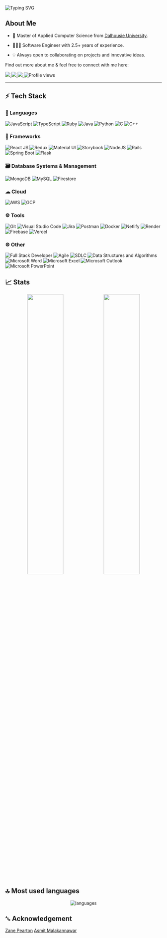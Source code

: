 <div>
		<img src="https://readme-typing-svg.herokuapp.com?font=Jetbrains+mono&size=40&duration=3000&color=33FF33&center=true&vCenter=true&width=635&lines=Hey..+I'm+Yashkumar+Khorja;This+is..;..my+Github..;" alt="Typing SVG"/>
	
</div>

## About Me
* 📖 Master of Applied Computer Science from [Dalhousie University](https://www.dal.ca/academics/programs/graduate/applied-computer-science.html). 

* 🧑🏻‍💻 Software Engineer with 2.5+ years of experience. 

* 💡 Always open to collaborating on projects and innovative ideas. 

Find out more about me & feel free to connect with me here:

<p align="left">
	<a href="https://www.linkedin.com/in/yash-khorja">
		<img src="https://img.shields.io/badge/LinkedIn-0077B5?style=for-the-badge&logo=linkedin&logoColor=white" />
	</a>
    	<a href="mailto:yash.h.khorja@gmail.com">
		<img src="https://img.shields.io/badge/Gmail-D14836?style=for-the-badge&logo=gmail&logoColor=white" />
	</a>
	<a href="https://yash-khorja.netlify.app">
		<img src="https://img.shields.io/badge/portfolio-1AA260?style=for-the-badge&logo=About.me&logoColor=white" />
	</a>
	<img src="https://komarev.com/ghpvc/?username=Yola21&style=for-the-badge" alt="Profile views" />
</p>

---

## ⚡ Tech Stack

### 🚀 Languages

![JavaScript](https://img.shields.io/badge/JavaScript-F7DF1E?style=for-the-badge&logo=javascript&logoColor=white)
![TypeScript](https://img.shields.io/badge/TypeScript-007ACC?style=for-the-badge&logo=typescript&logoColor=white)
![Ruby](https://img.shields.io/badge/Ruby-CC0000?style=for-the-badge&logo=ruby&logoColor=white)
![Java](https://img.shields.io/badge/Java-ED8B00?style=for-the-badge&logo=openjdk&logoColor=white)
![Python](https://img.shields.io/badge/Python-3776AB?style=for-the-badge&logo=python&logoColor=white)
![C](https://img.shields.io/badge/C-00599C?style=for-the-badge&logo=c&logoColor=white)
![C++](https://img.shields.io/badge/C%2B%2B-00599C?style=for-the-badge&logo=c%2B%2B&logoColor=white)

### 🧩 Frameworks

![React JS](https://img.shields.io/badge/React_JS-61DAFB?style=for-the-badge&logo=react&logoColor=white)
![Redux](https://img.shields.io/badge/redux-%23593d88.svg?style=for-the-badge&logo=redux&logoColor=white)
![Material UI](https://img.shields.io/badge/Material%20UI-007FFF?style=for-the-badge&logo=mui&logoColor=white)
![Storybook](https://img.shields.io/badge/-Storybook-FF4785?style=for-the-badge&logo=storybook&logoColor=white)
![NodeJS](https://img.shields.io/badge/node.js-6DA55F?style=for-the-badge&logo=node.js&logoColor=white)
![Rails](https://img.shields.io/badge/Rails-CC0000?style=for-the-badge&logo=ruby-on-rails&logoColor=white)
![Spring Boot](https://img.shields.io/badge/Spring_Boot-6DB33F?style=for-the-badge&logo=spring-boot&logoColor=white)
![Flask](https://img.shields.io/badge/flask-%23000.svg?style=for-the-badge&logo=flask&logoColor=white)

### 🗃️ Database Systems & Management

![MongoDB](https://img.shields.io/badge/mongoDB-47A248?style=for-the-badge&logo=MongoDB&logoColor=white)
![MySQL](https://img.shields.io/badge/MySQL-4479A1?style=for-the-badge&logo=mysql&logoColor=white)
![Firestore](https://img.shields.io/badge/firestore-ffca28?style=for-the-badge&logo=firebase&logoColor=black)


### ☁ Cloud
![AWS](https://img.shields.io/badge/AWS-FF9900?style=for-the-badge&logo=amazonaws&logoColor=white)
![GCP](https://img.shields.io/badge/Google_Cloud-4285F4?style=for-the-badge&logo=google-cloud&logoColor=white)

### ⚙️ Tools

![Git](https://img.shields.io/badge/Git-F05032?style=for-the-badge&logo=git&logoColor=white)
![Visual Studio Code](https://img.shields.io/badge/Visual%20Studio%20Code-0078d7.svg?style=for-the-badge&logo=visual-studio-code&logoColor=white)
![Jira](https://img.shields.io/badge/Jira-0052CC?style=for-the-badge&logo=jira&logoColor=white)
![Postman](https://img.shields.io/badge/Postman-FF6C37?style=for-the-badge&logo=postman&logoColor=white)
![Docker](https://img.shields.io/badge/Docker-2496ED?style=for-the-badge&logo=docker&logoColor=white)
![Netlify](https://img.shields.io/badge/netlify-%23000000.svg?style=for-the-badge&logo=netlify&logoColor=#00C7B7)
![Render](https://img.shields.io/badge/Render-%46E3B7.svg?style=for-the-badge&logo=render&logoColor=white)
![Firebase](https://img.shields.io/badge/firebase-%23039BE5.svg?style=for-the-badge&logo=firebase)
![Vercel](https://img.shields.io/badge/vercel-%23000000.svg?style=for-the-badge&logo=vercel&logoColor=white)

### ⚙️ Other

![Full Stack Developer](https://img.shields.io/badge/Full_Stack_Developer-%46E3B7.svg?style=for-the-badge)
![Agile](https://img.shields.io/badge/Agile-2B579A?style=for-the-badge)
![SDLC](https://img.shields.io/badge/SDLC-000000?style=for-the-badge&logo=code&logoColor=white)
![Data Structures and Algorithms](https://img.shields.io/badge/Data_Structures_and_Algorithms-FF9900?style=for-the-badge)
![Microsoft Word](https://img.shields.io/badge/Microsoft_Word-2B579A?style=for-the-badge&logo=microsoft-word&logoColor=white)
![Microsoft Excel](https://img.shields.io/badge/Microsoft_Excel-217346?style=for-the-badge&logo=microsoft-excel&logoColor=white)
![Microsoft Outlook](https://img.shields.io/badge/Microsoft_Outlook-0078D4?style=for-the-badge&logo=microsoft-outlook&logoColor=white)
![Microsoft PowerPoint](https://img.shields.io/badge/Microsoft_PowerPoint-B7472A?style=for-the-badge&logo=microsoft-powerpoint&logoColor=white)


## 📈 Stats

<p align="center">
  <img width="48%" src="https://github-readme-stats.vercel.app/api?username=yola21&show_icons=true&hide_border=true\&rank_icon=github" />
  <img width="48%" src="https://github-readme-streak-stats.herokuapp.com/?user=yola21&hide_border=true" />
</p>


## 🔝 Most used languages

<p align="center">
  <img alt="languages" src="https://github-readme-stats.vercel.app/api/top-langs/?username=yola21&layout=compact&hide_border=true" />
</p>

## ␆ Acknowledgement
[Zane Pearton](https://github.com/ZanePearton/ZanePearton)
[Asmit Malakannawar](https://github.com/asmitbm/asmitbm)
